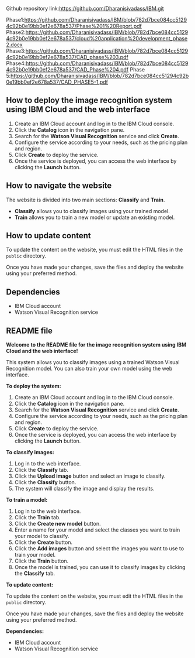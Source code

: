 Github repository link:https://github.com/Dharanisivadass/IBM.git

Phase1:https://github.com/Dharanisivadass/IBM/blob/782d7bce084cc51294c92b0e19bb0ef2e678a537/Phase%201%20Report.pdf
Phase2:https://github.com/Dharanisivadass/IBM/blob/782d7bce084cc51294c92b0e19bb0ef2e678a537/cloud%20application%20development_phase2.docx
Phase3:https://github.com/Dharanisivadass/IBM/blob/782d7bce084cc51294c92b0e19bb0ef2e678a537/CAD_phase%203.pdf
Phase4:https://github.com/Dharanisivadass/IBM/blob/782d7bce084cc51294c92b0e19bb0ef2e678a537/CAD_Phase%204.pdf
Phase 5:https://github.com/Dharanisivadass/IBM/blob/782d7bce084cc51294c92b0e19bb0ef2e678a537/CAD_PHASE5-1.pdf
## How to deploy the image recognition system using IBM Cloud and the web interface

1. Create an IBM Cloud account and log in to the IBM Cloud console.
2. Click the **Catalog** icon in the navigation pane.
3. Search for the **Watson Visual Recognition** service and click **Create**.
4. Configure the service according to your needs, such as the pricing plan and region.
5. Click **Create** to deploy the service.
6. Once the service is deployed, you can access the web interface by clicking the **Launch** button.

## How to navigate the website

The website is divided into two main sections: **Classify** and **Train**.

* **Classify** allows you to classify images using your trained model.
* **Train** allows you to train a new model or update an existing model.

## How to update content

To update the content on the website, you must edit the HTML files in the `public` directory.

Once you have made your changes, save the files and deploy the website using your preferred method.

## Dependencies

* IBM Cloud account
* Watson Visual Recognition service

## README file

**Welcome to the README file for the image recognition system using IBM Cloud and the web interface!**

This system allows you to classify images using a trained Watson Visual Recognition model. You can also train your own model using the web interface.

**To deploy the system:**

1. Create an IBM Cloud account and log in to the IBM Cloud console.
2. Click the **Catalog** icon in the navigation pane.
3. Search for the **Watson Visual Recognition** service and click **Create**.
4. Configure the service according to your needs, such as the pricing plan and region.
5. Click **Create** to deploy the service.
6. Once the service is deployed, you can access the web interface by clicking the **Launch** button.

**To classify images:**

1. Log in to the web interface.
2. Click the **Classify** tab.
3. Click the **Upload image** button and select an image to classify.
4. Click the **Classify** button.
5. The system will classify the image and display the results.

**To train a model:**

1. Log in to the web interface.
2. Click the **Train** tab.
3. Click the **Create new model** button.
4. Enter a name for your model and select the classes you want to train your model to classify.
5. Click the **Create** button.
6. Click the **Add images** button and select the images you want to use to train your model.
7. Click the **Train** button.
8. Once the model is trained, you can use it to classify images by clicking the **Classify** tab.

**To update content:**

To update the content on the website, you must edit the HTML files in the `public` directory.

Once you have made your changes, save the files and deploy the website using your preferred method.

**Dependencies:**

* IBM Cloud account
* Watson Visual Recognition service
